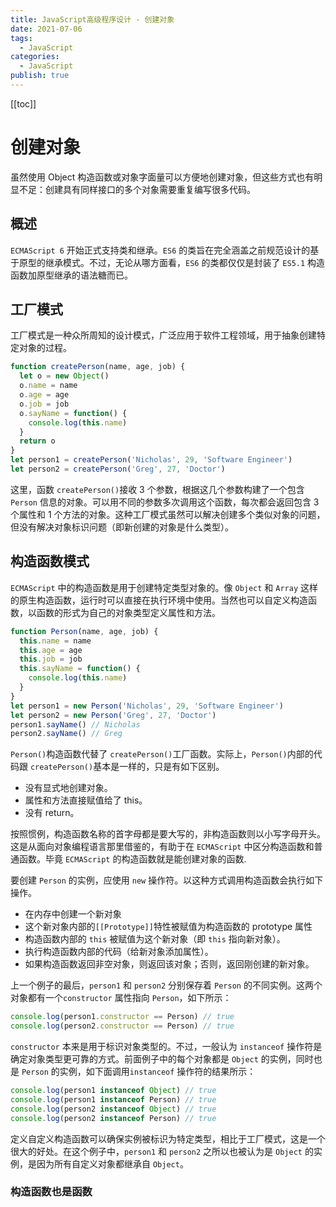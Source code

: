 ```yaml
---
title: JavaScript高级程序设计 - 创建对象
date: 2021-07-06
tags:
  - JavaScript
categories:
  - JavaScript
publish: true
---
```


[[toc]]

# 创建对象

虽然使用 Object 构造函数或对象字面量可以方便地创建对象，但这些方式也有明显不足：创建具有同样接口的多个对象需要重复编写很多代码。

## 概述

`ECMAScript 6` 开始正式支持类和继承。`ES6` 的类旨在完全涵盖之前规范设计的基于原型的继承模式。不过，无论从哪方面看，`ES6` 的类都仅仅是封装了 `ES5.1` 构造函数加原型继承的语法糖而已。

## 工厂模式

工厂模式是一种众所周知的设计模式，广泛应用于软件工程领域，用于抽象创建特定对象的过程。

```js
function createPerson(name, age, job) {
  let o = new Object()
  o.name = name
  o.age = age
  o.job = job
  o.sayName = function() {
    console.log(this.name)
  }
  return o
}
let person1 = createPerson('Nicholas', 29, 'Software Engineer')
let person2 = createPerson('Greg', 27, 'Doctor')
```

这里，函数 `createPerson()`接收 3 个参数，根据这几个参数构建了一个包含 `Person` 信息的对象。可以用不同的参数多次调用这个函数，每次都会返回包含 3 个属性和 1 个方法的对象。这种工厂模式虽然可以解决创建多个类似对象的问题，但没有解决对象标识问题（即新创建的对象是什么类型）。

## 构造函数模式

`ECMAScript` 中的构造函数是用于创建特定类型对象的。像 `Object` 和 `Array` 这样的原生构造函数，运行时可以直接在执行环境中使用。当然也可以自定义构造函数，以函数的形式为自己的对象类型定义属性和方法。

```js
function Person(name, age, job) {
  this.name = name
  this.age = age
  this.job = job
  this.sayName = function() {
    console.log(this.name)
  }
}
let person1 = new Person('Nicholas', 29, 'Software Engineer')
let person2 = new Person('Greg', 27, 'Doctor')
person1.sayName() // Nicholas
person2.sayName() // Greg
```

`Person()`构造函数代替了 `createPerson()`工厂函数。实际上，`Person()`内部的代码跟 `createPerson()`基本是一样的，只是有如下区别。

- 没有显式地创建对象。
- 属性和方法直接赋值给了 this。
- 没有 return。

按照惯例，构造函数名称的首字母都是要大写的，非构造函数则以小写字母开头。这是从面向对象编程语言那里借鉴的，有助于在 `ECMAScript` 中区分构造函数和普通函数。毕竟 `ECMAScript` 的构造函数就是能创建对象的函数.

要创建 `Person` 的实例，应使用 `new` 操作符。以这种方式调用构造函数会执行如下操作。

- 在内存中创建一个新对象
- 这个新对象内部的`[[Prototype]]`特性被赋值为构造函数的 prototype 属性
- 构造函数内部的 `this` 被赋值为这个新对象（即 `this` 指向新对象）。
- 执行构造函数内部的代码（给新对象添加属性）。
- 如果构造函数返回非空对象，则返回该对象；否则，返回刚创建的新对象。

上一个例子的最后，`person1` 和 `person2` 分别保存着 `Person` 的不同实例。这两个对象都有一个`constructor` 属性指向 `Person`，如下所示：

```js
console.log(person1.constructor == Person) // true
console.log(person2.constructor == Person) // true
```

`constructor` 本来是用于标识对象类型的。不过，一般认为 `instanceof` 操作符是确定对象类型更可靠的方式。前面例子中的每个对象都是 `Object` 的实例，同时也是 `Person` 的实例，如下面调用`instanceof` 操作符的结果所示：

```js
console.log(person1 instanceof Object) // true
console.log(person1 instanceof Person) // true
console.log(person2 instanceof Object) // true
console.log(person2 instanceof Person) // true
```

定义自定义构造函数可以确保实例被标识为特定类型，相比于工厂模式，这是一个很大的好处。在这个例子中，`person1` 和 `person2` 之所以也被认为是 `Object` 的实例，是因为所有自定义对象都继承自 `Object`。

### 构造函数也是函数

